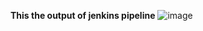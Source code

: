 **This the output of jenkins pipeline**
![image](https://github.com/Shiva-anjali5/FinalInternal39/assets/128413700/867357a4-ae0d-40af-99ea-eba320a2d8a6)
